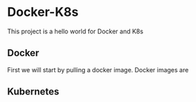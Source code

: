 # Docker-K8s

This project is a hello world for Docker and K8s

## Docker

First we will start by pulling a docker image. Docker images are 

## Kubernetes

